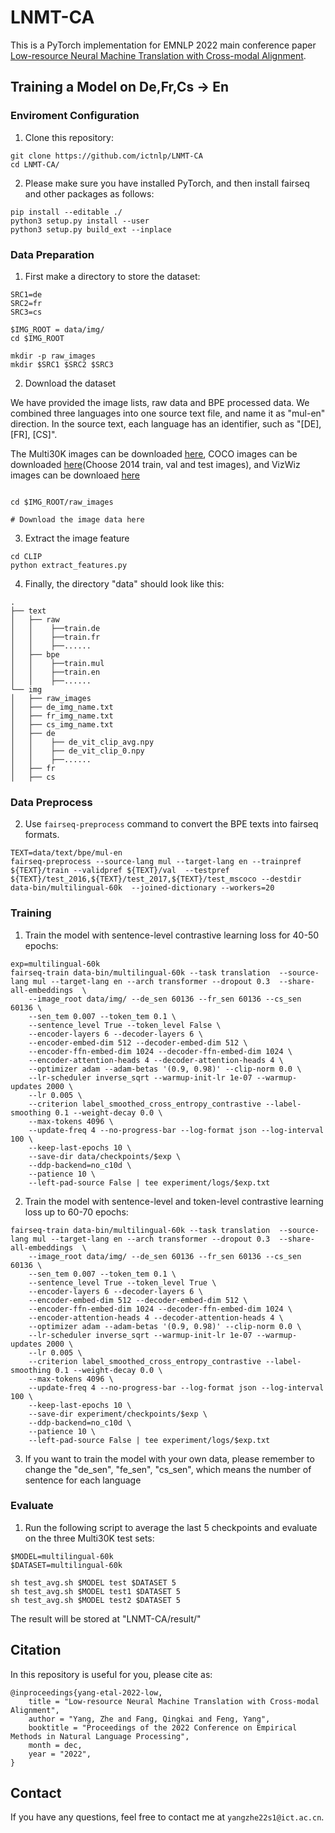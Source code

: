 # LNMT-CA
This is a PyTorch implementation for EMNLP 2022 main conference paper [Low-resource Neural Machine Translation with Cross-modal Alignment](https://aclanthology.org/2022.emnlp-main.689/).

## Training a Model on De,Fr,Cs -> En

### Enviroment Configuration

1. Clone this repository:

```shell
git clone https://github.com/ictnlp/LNMT-CA
cd LNMT-CA/
```

2. Please make sure you have installed PyTorch, and then install fairseq and other packages as follows:

```shell
pip install --editable ./
python3 setup.py install --user
python3 setup.py build_ext --inplace
```

### Data Preparation

1. First make a directory to store the dataset:

```shell
SRC1=de
SRC2=fr
SRC3=cs

$IMG_ROOT = data/img/
cd $IMG_ROOT

mkdir -p raw_images
mkdir $SRC1 $SRC2 $SRC3
```

2. Download the dataset

We have provided the image lists, raw data and BPE processed data. We combined three languages into one source text file, and name it as "mul-en" direction. In the source text, each language has an identifier, such as "[DE], [FR], [CS]". 

The Multi30K images can be downloaded [here](https://forms.illinois.edu/sec/229675), COCO images can be downloaded [here](https://cocodataset.org/#download)(Choose 2014 train, val and test images), and VizWiz images can be downloaed [here](https://vizwiz.org/tasks-and-datasets/image-captioning/)

```shell

cd $IMG_ROOT/raw_images

# Download the image data here

```

3. Extract the image feature

```shell
cd CLIP
python extract_features.py
```

4. Finally, the directory "data" should look like this:

```
.
├── text
│   ├── raw
│   │    ├──train.de
│   │    ├──train.fr
│   │    ├──......
│   ├── bpe
│   │    ├──train.mul
│   │    ├──train.en
│   │    ├──......
└── img
│   ├── raw_images
│   ├── de_img_name.txt
│   ├── fr_img_name.txt
│   ├── cs_img_name.txt
│   ├── de
│   │    ├── de_vit_clip_avg.npy
│   │    ├── de_vit_clip_0.npy
│   │    ├──......
│   ├── fr
│   ├── cs
```

### Data Preprocess

2. Use `fairseq-preprocess` command to convert the BPE texts into fairseq formats.

```shell
TEXT=data/text/bpe/mul-en
fairseq-preprocess --source-lang mul --target-lang en --trainpref ${TEXT}/train --validpref ${TEXT}/val  --testpref ${TEXT}/test_2016,${TEXT}/test_2017,${TEXT}/test_mscoco --destdir data-bin/multilingual-60k  --joined-dictionary --workers=20 
```


### Training
1. Train the model with sentence-level contrastive learning loss for 40-50 epochs:

```shell
exp=multilingual-60k
fairseq-train data-bin/multilingual-60k --task translation  --source-lang mul --target-lang en --arch transformer --dropout 0.3  --share-all-embeddings  \
    --image_root data/img/ --de_sen 60136 --fr_sen 60136 --cs_sen 60136 \
    --sen_tem 0.007 --token_tem 0.1 \
    --sentence_level True --token_level False \
    --encoder-layers 6 --decoder-layers 6 \
    --encoder-embed-dim 512 --decoder-embed-dim 512 \
    --encoder-ffn-embed-dim 1024 --decoder-ffn-embed-dim 1024 \
    --encoder-attention-heads 4 --decoder-attention-heads 4 \
    --optimizer adam --adam-betas '(0.9, 0.98)' --clip-norm 0.0 \
    --lr-scheduler inverse_sqrt --warmup-init-lr 1e-07 --warmup-updates 2000 \
    --lr 0.005 \
    --criterion label_smoothed_cross_entropy_contrastive --label-smoothing 0.1 --weight-decay 0.0 \
    --max-tokens 4096 \
    --update-freq 4 --no-progress-bar --log-format json --log-interval 100 \
    --keep-last-epochs 10 \
    --save-dir data/checkpoints/$exp \
    --ddp-backend=no_c10d \
    --patience 10 \
    --left-pad-source False | tee experiment/logs/$exp.txt 
```
2. Train the model with sentence-level and token-level contrastive learning loss up to 60-70 epochs:

```shell
fairseq-train data-bin/multilingual-60k --task translation  --source-lang mul --target-lang en --arch transformer --dropout 0.3  --share-all-embeddings  \
    --image_root data/img/ --de_sen 60136 --fr_sen 60136 --cs_sen 60136 \
    --sen_tem 0.007 --token_tem 0.1 \
    --sentence_level True --token_level True \
    --encoder-layers 6 --decoder-layers 6 \
    --encoder-embed-dim 512 --decoder-embed-dim 512 \
    --encoder-ffn-embed-dim 1024 --decoder-ffn-embed-dim 1024 \
    --encoder-attention-heads 4 --decoder-attention-heads 4 \
    --optimizer adam --adam-betas '(0.9, 0.98)' --clip-norm 0.0 \
    --lr-scheduler inverse_sqrt --warmup-init-lr 1e-07 --warmup-updates 2000 \
    --lr 0.005 \
    --criterion label_smoothed_cross_entropy_contrastive --label-smoothing 0.1 --weight-decay 0.0 \
    --max-tokens 4096 \
    --update-freq 4 --no-progress-bar --log-format json --log-interval 100 \
    --keep-last-epochs 10 \
    --save-dir experiment/checkpoints/$exp \
    --ddp-backend=no_c10d \
    --patience 10 \
    --left-pad-source False | tee experiment/logs/$exp.txt 
```

3. If you want to train the model with your own data, please remember to change the "de_sen", "fe_sen", "cs_sen", which means the number of sentence for each language


### Evaluate

1. Run the following script to average the last 5 checkpoints and evaluate on the three Multi30K test sets:

```shell
$MODEL=multilingual-60k
$DATASET=multilingual-60k

sh test_avg.sh $MODEL test $DATASET 5
sh test_avg.sh $MODEL test1 $DATASET 5
sh test_avg.sh $MODEL test2 $DATASET 5
```

The result will be stored at "LNMT-CA/result/"


## Citation
In this repository is useful for you, please cite as:

```
@inproceedings{yang-etal-2022-low,
    title = "Low-resource Neural Machine Translation with Cross-modal Alignment",
    author = "Yang, Zhe and Fang, Qingkai and Feng, Yang",
    booktitle = "Proceedings of the 2022 Conference on Empirical Methods in Natural Language Processing",
    month = dec,
    year = "2022",
}
```

## Contact

If you have any questions, feel free to contact me at `yangzhe22s1@ict.ac.cn`.
